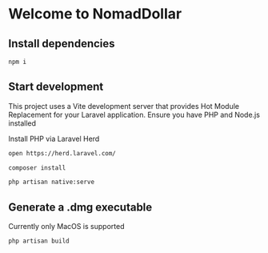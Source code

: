 # Welcome to NomadDollar

## Install dependencies

```sh
npm i
```

## Start development

This project uses a Vite development server that provides Hot Module Replacement for your Laravel application. Ensure you have PHP and Node.js installed

Install PHP via Laravel Herd

```sh
open https://herd.laravel.com/
```

```sh
composer install
```

```sh
php artisan native:serve
```

## Generate a .dmg executable
Currently only MacOS is supported

```sh
php artisan build
```
